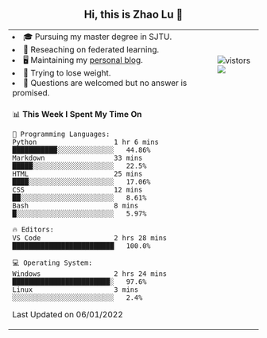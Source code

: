<h2 align="center"> Hi, this is Zhao Lu 👋</h2>

<table style="overflow:hidden;">
    <tr> 
        <td>
            <li>🎓 Pursuing my master degree in SJTU.</li>
            <li>🌱 Reseaching on federated learning.</li>
            <li>🖥️ Maintaining my <a href="https://ifarewell.xyz">personal blog</a>.</li>
            <li>💪 Trying to lose weight.</li>
            <li>💬 Questions are welcomed but no answer is promised.</li> 
        </td>
        <td>
            <img src="https://visitor-badge.glitch.me/badge?page_id=ifarewell" alt="vistors" />
        <br>
          <img src="https://github-readme-stats.vercel.app/api?username=ifarewell&theme=graywhite&hide=prs,contribs&show_icons=true&hide_border=true&icon_color=CE1D2D&text_color=718096&bg_color=ffffff&hide_title=true" />
        </td>
    </tr>
    <tr>
        <td colspan="2">
            
<!--START_SECTION:waka-->
📊 **This Week I Spent My Time On** 

```text
💬 Programming Languages: 
Python                   1 hr 6 mins         ███████████░░░░░░░░░░░░░░   44.86% 
Markdown                 33 mins             █████░░░░░░░░░░░░░░░░░░░░   22.5% 
HTML                     25 mins             ████░░░░░░░░░░░░░░░░░░░░░   17.06% 
CSS                      12 mins             ██░░░░░░░░░░░░░░░░░░░░░░░   8.61% 
Bash                     8 mins              █░░░░░░░░░░░░░░░░░░░░░░░░   5.97%

🔥 Editors: 
VS Code                  2 hrs 28 mins       █████████████████████████   100.0%

💻 Operating System: 
Windows                  2 hrs 24 mins       ████████████████████████░   97.6% 
Linux                    3 mins              ░░░░░░░░░░░░░░░░░░░░░░░░░   2.4%

```


 Last Updated on 06/01/2022
<!--END_SECTION:waka-->
            
</td></tr>
</table>

